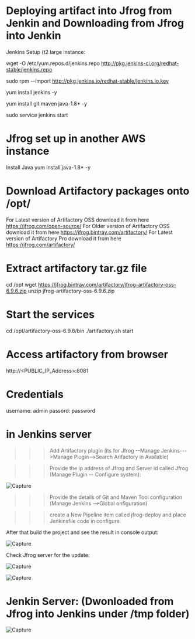 Deploying artifact into Jfrog from Jenkin and Downloading from Jfrog into Jenkin
==================================================================================

Jenkins Setup (t2 large instance:

wget -O /etc/yum.repos.d/jenkins.repo http://pkg.jenkins-ci.org/redhat-stable/jenkins.repo

sudo rpm --import http://pkg.jenkins.io/redhat-stable/jenkins.io.key

yum install jenkins -y

yum install git maven java-1.8* -y

sudo service jenkins start


Jfrog set up in another AWS instance
==============================

Install Java
yum install java-1.8* -y 


Download Artifactory packages onto /opt/
========================================

For Latest version of Artifactory OSS download it from here https://jfrog.com/open-source/
For Older version of Artifactory OSS download it from here https://jfrog.bintray.com/artifactory/
For Latest version of Artifactory Pro download it from here https://jfrog.com/artifactory/

Extract artifactory tar.gz file
==============================

cd /opt 
wget https://jfrog.bintray.com/artifactory/jfrog-artifactory-oss-6.9.6.zip
unzip jfrog-artifactory-oss-6.9.6.zip

Start the services
==================

cd /opt/artifactory-oss-6.9.6/bin
./artifactory.sh start

Access artifactory from browser
==============================

http://<PUBLIC_IP_Address>:8081 

Credentials
==========
username: admin
passord: password

in Jenkins server
=================

>>> Add Artifactory plugin (its for Jfrog --Manage Jenkins--->Manage Plugin-->Search Arifactory in Available)

>>> Provide the ip address of Jfrog and Server id called Jfrog (Manage Plugin -- Configure system):

![Capture](https://user-images.githubusercontent.com/54719289/104105373-94071000-52d3-11eb-94ac-e4f1d0c4b22f.JPG)

>>> Provide the details of Git and Maven Tool configuration (Manage Jenkins -->Global onfiguration)

>>> create a New Pipeline item called  jfrog-deploy and  place Jenkinsfile code in configure


After that build the project and see the result in console output:

![Capture](https://user-images.githubusercontent.com/54719289/104105137-3aeaac80-52d2-11eb-984b-a31da4b210e5.JPG)


Check Jfrog server for the update:

![Capture](https://user-images.githubusercontent.com/54719289/104105098-f65f1100-52d1-11eb-86d7-22c5c15ae323.JPG)


![Capture](https://user-images.githubusercontent.com/54719289/104105120-1c84b100-52d2-11eb-9593-222ab7579482.JPG)


Jenkin Server:  (Dwonloaded from Jfrog into Jenkins under /tmp folder)
==============

![Capture](https://user-images.githubusercontent.com/54719289/104105156-5786e480-52d2-11eb-9a51-af95c1e79a6d.JPG)



